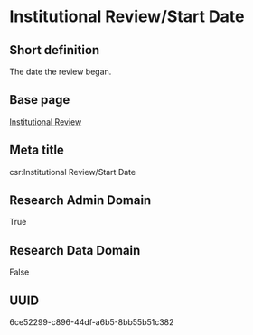 # Institutional Review/Start Date
## Short definition
The date the review began.
## Base page
[Institutional Review](https://github.com/EuroCRIS/CASRAI-Dictionairies/blob/main/Objects/Institutional%20Review.md)
## Meta title
csr:Institutional Review/Start Date
## Research Admin Domain
True
## Research Data Domain
False
## UUID
6ce52299-c896-44df-a6b5-8bb55b51c382
